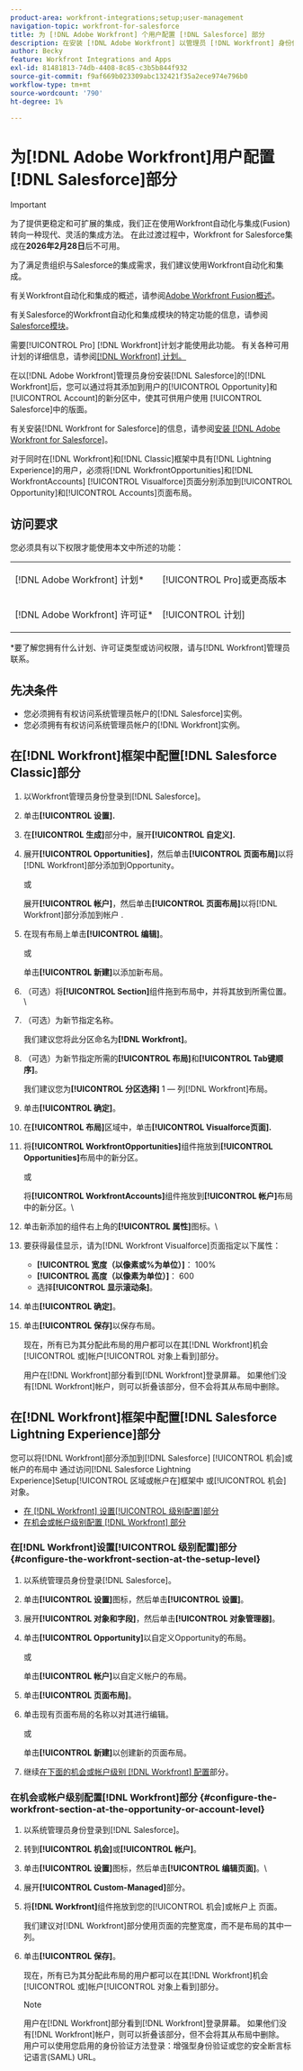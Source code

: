 ```yaml
---
product-area: workfront-integrations;setup;user-management
navigation-topic: workfront-for-salesforce
title: 为 [!DNL Adobe Workfront] 个用户配置 [!DNL Salesforce] 部分
description: 在安装 [!DNL Adobe Workfront] 以管理员 [!DNL Workfront] 身份使用Salesforce后，您可以通过将其添加到Salesforce中Opportunity和Account页面布局的新分区中，使其对用户可用。
author: Becky
feature: Workfront Integrations and Apps
exl-id: 81481813-74db-4408-8c85-c3b5b844f932
source-git-commit: f9af669b023309abc132421f35a2ece974e796b0
workflow-type: tm+mt
source-wordcount: '790'
ht-degree: 1%

---
```


# 为[!DNL Adobe Workfront]用户配置[!DNL Salesforce]部分

>[!IMPORTANT]
>
>为了提供更稳定和可扩展的集成，我们正在使用Workfront自动化与集成(Fusion)转向一种现代、灵活的集成方法。 在此过渡过程中，Workfront for Salesforce集成在&#x200B;**2026年2月28日**&#x200B;后不可用。
>
>为了满足贵组织与Salesforce的集成需求，我们建议使用Workfront自动化和集成。
>
>有关Workfront自动化和集成的概述，请参阅[Adobe Workfront Fusion概述](https://experienceleague.adobe.com/zh-hans/docs/workfront-fusion/using/get-started-with-fusion/understand-workfront-fusion/workfront-fusion-overview)。
>
>有关Salesforce的Workfront自动化和集成模块的特定功能的信息，请参阅[Salesforce模块](https://experienceleague.adobe.com/zh-hans/docs/workfront-fusion/using/references/apps-and-their-modules/third-party-app-connectors/salesforce-modules)。

需要[!UICONTROL Pro] [!DNL Workfront]计划才能使用此功能。 有关各种可用计划的详细信息，请参阅[[!DNL Workfront] 计划。](https://business.adobe.com/products/workfront/pricing.html)

在以[!DNL Adobe Workfront]管理员身份安装[!DNL Salesforce]的[!DNL Workfront]后，您可以通过将其添加到用户的[!UICONTROL Opportunity]和[!UICONTROL Account]的新分区中，使其可供用户使用
[!UICONTROL Salesforce]中的版面。

有关安装[!DNL Workfront for Salesforce]的信息，请参阅[安装 [!DNL Adobe Workfront for Salesforce]](../../workfront-integrations-and-apps/using-workfront-with-salesforce/install-workfront-for-salesforce.md)。

对于同时在[!DNL Workfront]和[!DNL Classic]框架中具有[!DNL Lightning Experience]的用户，必须将[!DNL WorkfrontOpportunities]和[!DNL WorkfrontAccounts] [!UICONTROL Visualforce]页面分别添加到[!UICONTROL Opportunity]和[!UICONTROL Accounts]页面布局。

## 访问要求

您必须具有以下权限才能使用本文中所述的功能：

<table style="table-layout:auto"> 
 <col> 
 <col> 
 <tbody> 
  <tr> 
   <td role="rowheader">[!DNL Adobe Workfront] 计划*</td> 
   <td> <p>[!UICONTROL Pro]或更高版本</p> </td> 
  </tr> 
  <tr> 
   <td role="rowheader">[!DNL Adobe Workfront] 许可证*</td> 
   <td> <p>[!UICONTROL 计划]</p> </td> 
  </tr> 
 </tbody> 
</table>

&#42;要了解您拥有什么计划、许可证类型或访问权限，请与[!DNL Workfront]管理员联系。

## 先决条件

* 您必须拥有有权访问系统管理员帐户的[!DNL Salesforce]实例。
* 您必须拥有有权访问系统管理员帐户的[!DNL Workfront]实例。

## 在[!DNL Workfront]框架中配置[!DNL Salesforce Classic]部分

1. 以Workfront管理员身份登录到[!DNL Salesforce]。
1. 单击&#x200B;**[!UICONTROL 设置].**
1. 在&#x200B;**[!UICONTROL 生成]**&#x200B;部分中，展开&#x200B;**[!UICONTROL 自定义].**

1. 展开&#x200B;**[!UICONTROL Opportunities]**，然后单击&#x200B;**[!UICONTROL 页面布局]**&#x200B;以将[!DNL Workfront]部分添加到Opportunity。

   或

   展开&#x200B;**[!UICONTROL 帐户]**，然后单击&#x200B;**[!UICONTROL 页面布局]**&#x200B;以将[!DNL Workfront]部分添加到帐户
.

1. 在现有布局上单击&#x200B;**[!UICONTROL 编辑]**。

   或

   单击&#x200B;**[!UICONTROL 新建]**&#x200B;以添加新布局。

1. （可选）将&#x200B;**[!UICONTROL Section]**&#x200B;组件拖到布局中，并将其放到所需位置。\

1. （可选）为新节指定名称。

   我们建议您将此分区命名为&#x200B;**[!DNL Workfront]**。

1. （可选）为新节指定所需的&#x200B;**[!UICONTROL 布局]**&#x200B;和&#x200B;**[!UICONTROL Tab键顺序]**。

   我们建议您为&#x200B;**[!UICONTROL 分区选择]** 1 — 列[!DNL Workfront]布局。

1. 单击&#x200B;**[!UICONTROL 确定]**。
1. 在&#x200B;**[!UICONTROL 布局]**&#x200B;区域中，单击&#x200B;**[!UICONTROL Visualforce页面].**

1. 将&#x200B;**[!UICONTROL WorkfrontOpportunities]**&#x200B;组件拖放到&#x200B;**[!UICONTROL Opportunities]**&#x200B;布局中的新分区。

   或

   将&#x200B;**[!UICONTROL WorkfrontAccounts]**&#x200B;组件拖放到&#x200B;**[!UICONTROL 帐户]**&#x200B;布局中的新分区。\

1. 单击新添加的组件右上角的&#x200B;**[!UICONTROL 属性]**&#x200B;图标。\

1. 要获得最佳显示，请为[!DNL Workfront Visualforce]页面指定以下属性：

   * **[!UICONTROL 宽度（以像素或%为单位）]**： 100%
   * **[!UICONTROL 高度（以像素为单位）]**： 600
   * 选择&#x200B;**[!UICONTROL 显示滚动条]**。

1. 单击&#x200B;**[!UICONTROL 确定]**。
1. 单击&#x200B;**[!UICONTROL 保存]**&#x200B;以保存布局。

   现在，所有已为其分配此布局的用户都可以在其[!DNL Workfront]机会[!UICONTROL 或]帐户[!UICONTROL 对象上看到]部分。

   用户在[!DNL Workfront]部分看到[!DNL Workfront]登录屏幕。 如果他们没有[!DNL Workfront]帐户，则可以折叠该部分，但不会将其从布局中删除。

## 在[!DNL Workfront]框架中配置[!DNL Salesforce Lightning Experience]部分

您可以将[!DNL Workfront]部分添加到[!DNL Salesforce] [!UICONTROL 机会]或帐户的布局中
通过访问[!DNL Salesforce Lightning Experience]Setup[!UICONTROL 区域或帐户在]框架中
或[!UICONTROL 机会]对象。

* [在 [!DNL Workfront] 设置[!UICONTROL 级别配置]部分](#configure-the-workfront-section-at-the-setup-level-configure-the-workfront-section-at-the-setup-level)
* [在机会或帐户级别配置 [!DNL Workfront] 部分](#configure-the-workfront-section-at-the-opportunity-or-account-level-configure-the-workfront-section-at-the-opportunity-or-account-level)

### 在[!DNL Workfront]设置[!UICONTROL 级别配置]部分 {#configure-the-workfront-section-at-the-setup-level}

1. 以系统管理员身份登录[!DNL Salesforce]。
1. 单击&#x200B;**[!UICONTROL 设置]**&#x200B;图标，然后单击&#x200B;**[!UICONTROL 设置]**。

1. 展开&#x200B;**[!UICONTROL 对象和字段]**，然后单击&#x200B;**[!UICONTROL 对象管理器]**。

1. 单击&#x200B;**[!UICONTROL Opportunity]**&#x200B;以自定义Opportunity的布局。

   或

   单击&#x200B;**[!UICONTROL 帐户]**&#x200B;以自定义帐户的布局。

1. 单击&#x200B;**[!UICONTROL 页面布局]**。
1. 单击现有页面布局的名称以对其进行编辑。

   或

   单击&#x200B;**[!UICONTROL 新建]**&#x200B;以创建新的页面布局。

1. 继续[在下面的机会或帐户级别 [!DNL Workfront] 配置](#configure-the-workfront-section-at-the-opportunity-or-account-level-configure-the-workfront-section-at-the-opportunity-or-account-level)部分。

### 在机会或帐户级别配置[!DNL Workfront]部分 {#configure-the-workfront-section-at-the-opportunity-or-account-level}

1. 以系统管理员身份登录到[!DNL Salesforce]。
1. 转到&#x200B;**[!UICONTROL 机会]**&#x200B;或&#x200B;**[!UICONTROL 帐户]**。

1. 单击&#x200B;**[!UICONTROL 设置]**&#x200B;图标，然后单击&#x200B;**[!UICONTROL 编辑页面]**。\

1. 展开&#x200B;**[!UICONTROL Custom-Managed]**&#x200B;部分。
1. 将&#x200B;**[!DNL Workfront]**&#x200B;组件拖放到您的[!UICONTROL 机会]或帐户上
页面。

   我们建议对[!DNL Workfront]部分使用页面的完整宽度，而不是布局的其中一列。

1. 单击&#x200B;**[!UICONTROL 保存]**。

   现在，所有已为其分配此布局的用户都可以在其[!DNL Workfront]机会[!UICONTROL 或]帐户[!UICONTROL 对象上看到]部分。

   >[!NOTE]
   >
   >用户在[!DNL Workfront]部分看到[!DNL Workfront]登录屏幕。 如果他们没有[!DNL Workfront]帐户，则可以折叠该部分，但不会将其从布局中删除。 用户可以使用您启用的身份验证方法登录：增强型身份验证或您的安全断言标记语言(SAML) URL。


